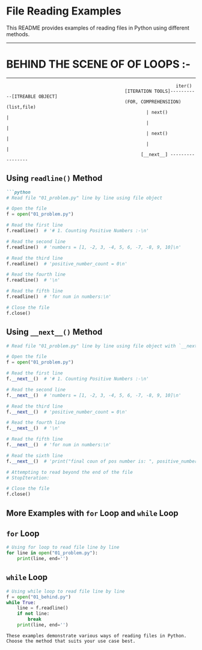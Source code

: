 # File Reading Examples

This README provides examples of reading files in Python using different methods.

____________________________________________________________________________________________________________________________________________________
# **BEHIND THE SCENE OF OF LOOPS :-**
______________________________________________________________________________________________________________________________________________________            
                                                                   iter()
                                                [ITERATION TOOLS]-----------[ITREABLE OBJECT]
                                                (FOR, COMPREHENSIION)       (list,file)
                                                        | next()                 |
                                                        |                        |
                                                        | next()                 |
                                                        |                        |
                                                      [__next__] -----------------

## Using `readline()` Method
```markdown
```python
# Read file "01_problem.py" line by line using file object

# Open the file
f = open("01_problem.py")

# Read the first line
f.readline()  # '# 1. Counting Positive Numbers :-\n'

# Read the second line
f.readline()  # 'numbers = [1, -2, 3, -4, 5, 6, -7, -8, 9, 10]\n'

# Read the third line
f.readline()  # 'positive_number_count = 0\n'

# Read the fourth line
f.readline()  # '\n'

# Read the fifth line
f.readline()  # 'for num in numbers:\n'

# Close the file
f.close()
```

## Using `__next__()` Method

```python
# Read file "01_problem.py" line by line using file object with `__next__` method

# Open the file
f = open("01_problem.py")

# Read the first line
f.__next__()  # '# 1. Counting Positive Numbers :-\n'

# Read the second line
f.__next__()  # 'numbers = [1, -2, 3, -4, 5, 6, -7, -8, 9, 10]\n'

# Read the third line
f.__next__()  # 'positive_number_count = 0\n'

# Read the fourth line
f.__next__()  # '\n'

# Read the fifth line
f.__next__()  # 'for num in numbers:\n'

# Read the sixth line
f.__next__()  # 'print("final coun of pos number is: ", positive_number_count)\n'

# Attempting to read beyond the end of the file
# StopIteration:

# Close the file
f.close()
```

## More Examples with `for` Loop and `while` Loop
## `for` Loop
```python
# Using for loop to read file line by line
for line in open("01_problem.py"):
    print(line, end='')
```
## `while` Loop
```python
# Using while loop to read file line by line
f = open("01_behind.py")
while True:
    line = f.readline()
    if not line:
        break
    print(line, end='')
```

` These examples demonstrate various ways of reading files in Python. Choose the method that suits your use case best.                 `
